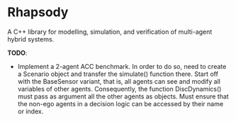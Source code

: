 # Rhapsody
A C++ library for modelling, simulation, and verification of multi-agent hybrid systems.

**TODO**:
* Implement a 2-agent ACC benchmark. In order to do so, need to create a Scenario object and transfer the simulate() function there. Start off with the BaseSensor variant, that is, all agents can see and modify all variables of other agents. Consequently, the function DiscDynamics() must pass as argument all the other agents as objects. Must ensure that the non-ego agents in a decision logic can be accessed by their name or index.

